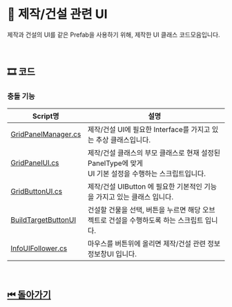 # 🔎 제작/건설 관련 UI

제작과 건설의 UI를 같은 Prefab을 사용하기 위해, 제작한 UI 클래스 코드모음입니다.


<!--![이미지]()-->

<br>

## 🎞 코드 

### 충돌 기능
| Script명 | 설명 |
|---|---|
|[GridPanelManager.cs](./GridPanelManager.cs)| 제작/건설 UI에 필요한 Interface를 가지고 있는 추상 클래스입니다.  |
|[GridPanelUI.cs](./GridPanelUI.cs)| 제작/건설 클래스의 부모 클래스로 현재 설정된 PanelType에 맞게 <br>UI 기본 설정을 수행하는 스크립트입니다.  |
|[GridButtonUI.cs](./GridButtonUI.cs)| 제작/건설 UIButton 에 필요한 기본적인 기능을 가지고 있는 클래스 입니다. |
|[BuildTargetButtonUI](./BuildTargetButtonUI.cs)| 건설할 건물을 선택, 버튼을 누르면 해당 오브젝트로 건설을 수행하도록 하는 스크립트 입니다. |
|[InfoUIFollower.cs](./InfoUIFollower.cs)| 마우스를 버튼위에 올리면 제작/건설 관련 정보 정보창UI 입니다. |


<br>

## [⏮ 돌아가기](../../)

